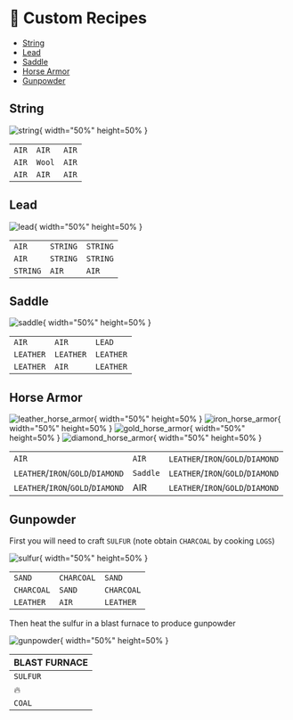# :blue_book: Custom Recipes

- [String](#string)
- [Lead](#lead)
- [Saddle](#saddle)
- [Horse Armor](#horse-armor)
- [Gunpowder](#gunpowder)

## String

![string](img/string.png){ width="50%" height=50% }

|       |        |       |
| ----- | ------ | ----- |
| `AIR` | `AIR`  | `AIR` |
| `AIR` | `Wool` | `AIR` |
| `AIR` | `AIR`  | `AIR` |

## Lead

![lead](img/lead.png){ width="50%" height=50% }

|          |          |          |
| -------- | -------- | -------- |
| `AIR`    | `STRING` | `STRING` |
| `AIR`    | `STRING` | `STRING` |
| `STRING` | `AIR`    | `AIR`    |

## Saddle

![saddle](img/saddle.png){ width="50%" height=50% }

|           |           |           |
| --------- | --------- | --------- |
| `AIR`     | `AIR`     | `LEAD`    |
| `LEATHER` | `LEATHER` | `LEATHER` |
| `LEATHER` | `AIR`     | `LEATHER` |

## Horse Armor

![leather_horse_armor](img/leather_horse_armor.png){ width="50%" height=50% }
![iron_horse_armor](img/iron_horse_armor.png){ width="50%" height=50% }
![gold_horse_armor](img/gold_horse_armor.png){ width="50%" height=50% }
![diamond_horse_armor](img/diamond_horse_armor.png){ width="50%" height=50% }

|                                   |          |                                   |
| --------------------------------- | -------- | --------------------------------- |
| `AIR`                             | `AIR`    | `LEATHER`/`IRON`/`GOLD`/`DIAMOND` |
| `LEATHER`/`IRON`/`GOLD`/`DIAMOND` | `Saddle` | `LEATHER`/`IRON`/`GOLD`/`DIAMOND` |
| `LEATHER`/`IRON`/`GOLD`/`DIAMOND` | AIR      | `LEATHER`/`IRON`/`GOLD`/`DIAMOND` |

## Gunpowder

First you will need to craft `SULFUR` (note obtain `CHARCOAL` by cooking `LOGS`)

![sulfur](img/sulfur.png){ width="50%" height=50% }

|            |            |            |
| ---------- | ---------- | ---------- |
| `SAND`     | `CHARCOAL` | `SAND`     |
| `CHARCOAL` | `SAND`     | `CHARCOAL` |
| `LEATHER`  | `AIR`      | `LEATHER`  |

Then heat the sulfur in a blast furnace to produce gunpowder

![gunpowder](img/gunpowder.png){ width="50%" height=50% }

| BLAST FURNACE |
| ------------- |
| `SULFUR`      |
| :fire:        |
| `COAL`        |

